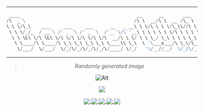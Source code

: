 <div align="center">
<!---
 <p>
<a href="https://github.com/ConnerWill/zi">
  <img src="https://github.com/ConnerWill/media/profile-banner.png" alt="profile-banner" width
="85%" /></a>
</p>
--->

---

```powershell
 ____                                           __      __       ___    ___      
/\  _`\                                        /\ \  __/\ \  __ /\_ \  /\_ \     
\ \ \/\_\    ___     ___     ___      __   _ __\ \ \/\ \ \ \/\_\\//\ \ \//\ \    
 \ \ \/_/_  / __`\ /' _ `\ /' _ `\  /'__`\/\`'__\ \ \ \ \ \ \/\ \ \ \ \  \ \ \   
  \ \ \L\ \/\ \L\ \/\ \/\ \/\ \/\ \/\  __/\ \ \/ \ \ \_/ \_\ \ \ \ \_\ \_ \_\ \_ 
   \ \____/\ \____/\ \_\ \_\ \_\ \_\ \____\\ \_\  \ `\___x___/\ \_\/\____\/\____\
    \/___/  \/___/  \/_/\/_/\/_/\/_/\/____/ \/_/   '\/__//__/  \/_/\/____/\/____/
```
---
  



> *Randomly generated image*



![Alt](https://repobeats.axiom.co/api/embed/73110e957cceed046acaa7d6d231c76aec365016.svg "Repobeats analytics image")


<p>
<a href="https://github.com/ConnerWill/zi">
  <img align="center" src="https://github-readme-stats.vercel.app/api/pin/?username=connerwill&repo=CAPshift&theme=tokyonight" />
</a>



<p>

<a href="https://github.com/ConnerWill/zi">

  <img align="center" src="https://github-readme-stats.vercel.app/api/pin/?username=connerwill&repo=CAPshift&theme=tokyonight" />

</a>

<a href="https://github.com/ConnerWill/community">
  <img align="center" src="https://github-readme-stats.vercel.app/api/pin/?username=ConnerWill&repo=commu
nity&card_width=150&theme=github_dark" />
</a>

<a href="https://github.com/ConnerWill/wiki">
  <img align="center" src="https://github-readme-stats.vercel.app/api/pin/?username=ConnerWill&repo=wiki&
card_width=150&theme=github_dark" />
</a>

<a href="https://github.com/ConnerWill/zannexes">
  <img align="center" src="https://github-readme-stats.vercel.app/api/pin/?username=ConnerWill&repo=zanne
xes&card_width=150&theme=github_dark" />
</a>

<a href="https://github.com/ConnerWill/zpackages">
  <img align="center" src="https://github-readme-stats.vercel.app/api/pin/?username=ConnerWill&repo=zpack
ages&card_width=150&theme=github_dark" />
</a>
</p>

</div>
